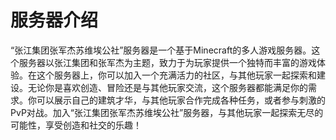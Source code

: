 # 服务器介绍
“张江集团张军杰苏维埃公社”服务器是一个基于Minecraft的多人游戏服务器。这个服务器以张江集团和张军杰为主题，致力于为玩家提供一个独特而丰富的游戏体验。在这个服务器上，你可以加入一个充满活力的社区，与其他玩家一起探索和建设。无论你是喜欢创造、冒险还是与其他玩家交流，这个服务器都能满足你的需求。你可以展示自己的建筑才华，与其他玩家合作完成各种任务，或者参与刺激的PvP对战。加入“张江集团张军杰苏维埃公社”服务器，与其他玩家一起探索无尽的可能性，享受创造和社交的乐趣！